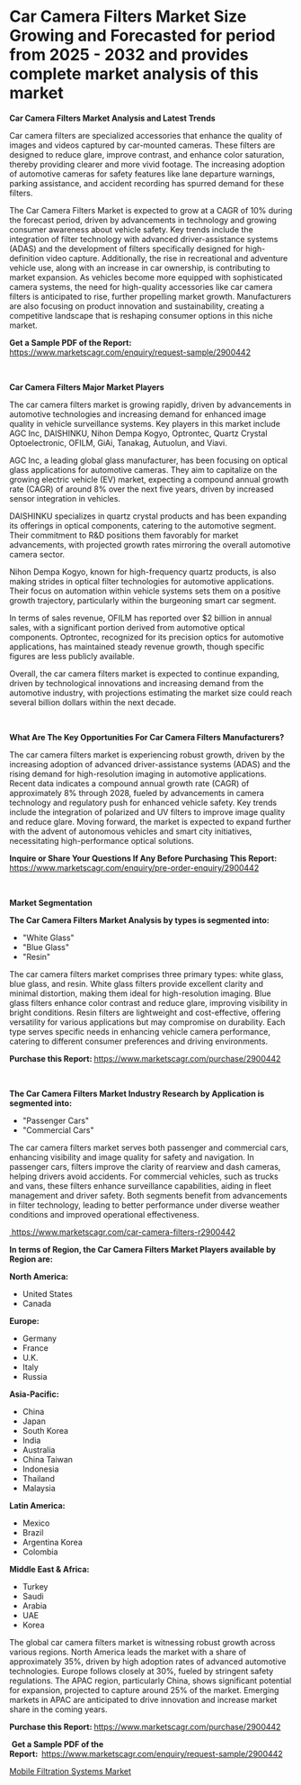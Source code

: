 <p><h1>Car Camera Filters Market Size Growing and Forecasted for period from 2025 - 2032 and provides complete market analysis of this market</h1></p><p><strong>Car Camera Filters Market Analysis and Latest Trends</strong></p>
<p><p>Car camera filters are specialized accessories that enhance the quality of images and videos captured by car-mounted cameras. These filters are designed to reduce glare, improve contrast, and enhance color saturation, thereby providing clearer and more vivid footage. The increasing adoption of automotive cameras for safety features like lane departure warnings, parking assistance, and accident recording has spurred demand for these filters.</p><p>The Car Camera Filters Market is expected to grow at a CAGR of 10% during the forecast period, driven by advancements in technology and growing consumer awareness about vehicle safety. Key trends include the integration of filter technology with advanced driver-assistance systems (ADAS) and the development of filters specifically designed for high-definition video capture. Additionally, the rise in recreational and adventure vehicle use, along with an increase in car ownership, is contributing to market expansion. As vehicles become more equipped with sophisticated camera systems, the need for high-quality accessories like car camera filters is anticipated to rise, further propelling market growth. Manufacturers are also focusing on product innovation and sustainability, creating a competitive landscape that is reshaping consumer options in this niche market.</p></p>
<p><strong>Get a Sample PDF of the Report:&nbsp;</strong> <a href="https://www.marketscagr.com/enquiry/request-sample/2900442?utm_campaign=3177&utm_medium=2&utm_source=Github&utm_content=ia&utm_term=16032025&utm_id=car-camera-filters">https://www.marketscagr.com/enquiry/request-sample/2900442</a></p>
<p>&nbsp;</p>
<p><strong>Car Camera Filters Major Market Players</strong></p>
<p><p>The car camera filters market is growing rapidly, driven by advancements in automotive technologies and increasing demand for enhanced image quality in vehicle surveillance systems. Key players in this market include AGC Inc, DAISHINKU, Nihon Dempa Kogyo, Optrontec, Quartz Crystal Optoelectronic, OFILM, GiAi, Tanakag, Autuolun, and Viavi.</p><p>AGC Inc, a leading global glass manufacturer, has been focusing on optical glass applications for automotive cameras. They aim to capitalize on the growing electric vehicle (EV) market, expecting a compound annual growth rate (CAGR) of around 8% over the next five years, driven by increased sensor integration in vehicles.</p><p>DAISHINKU specializes in quartz crystal products and has been expanding its offerings in optical components, catering to the automotive segment. Their commitment to R&D positions them favorably for market advancements, with projected growth rates mirroring the overall automotive camera sector.</p><p>Nihon Dempa Kogyo, known for high-frequency quartz products, is also making strides in optical filter technologies for automotive applications. Their focus on automation within vehicle systems sets them on a positive growth trajectory, particularly within the burgeoning smart car segment.</p><p>In terms of sales revenue, OFILM has reported over $2 billion in annual sales, with a significant portion derived from automotive optical components. Optrontec, recognized for its precision optics for automotive applications, has maintained steady revenue growth, though specific figures are less publicly available.</p><p>Overall, the car camera filters market is expected to continue expanding, driven by technological innovations and increasing demand from the automotive industry, with projections estimating the market size could reach several billion dollars within the next decade.</p></p>
<p>&nbsp;</p>
<p><strong>What Are The Key Opportunities For Car Camera Filters Manufacturers?</strong></p>
<p><p>The car camera filters market is experiencing robust growth, driven by the increasing adoption of advanced driver-assistance systems (ADAS) and the rising demand for high-resolution imaging in automotive applications. Recent data indicates a compound annual growth rate (CAGR) of approximately 8% through 2028, fueled by advancements in camera technology and regulatory push for enhanced vehicle safety. Key trends include the integration of polarized and UV filters to improve image quality and reduce glare. Moving forward, the market is expected to expand further with the advent of autonomous vehicles and smart city initiatives, necessitating high-performance optical solutions.</p></p>
<p><strong>Inquire or Share Your Questions If Any Before Purchasing This Report:</strong> <a href="https://www.marketscagr.com/enquiry/pre-order-enquiry/2900442?utm_campaign=3177&utm_medium=2&utm_source=Github&utm_content=ia&utm_term=16032025&utm_id=car-camera-filters">https://www.marketscagr.com/enquiry/pre-order-enquiry/2900442</a></p>
<p>&nbsp;</p>
<p><strong>Market Segmentation</strong></p>
<p><strong>The Car Camera Filters Market Analysis by types is segmented into:</strong></p>
<p><ul><li>"White Glass"</li><li>"Blue Glass"</li><li>"Resin"</li></ul></p>
<p><p>The car camera filters market comprises three primary types: white glass, blue glass, and resin. White glass filters provide excellent clarity and minimal distortion, making them ideal for high-resolution imaging. Blue glass filters enhance color contrast and reduce glare, improving visibility in bright conditions. Resin filters are lightweight and cost-effective, offering versatility for various applications but may compromise on durability. Each type serves specific needs in enhancing vehicle camera performance, catering to different consumer preferences and driving environments.</p></p>
<p><strong>Purchase this Report:&nbsp;</strong><a href="https://www.marketscagr.com/purchase/2900442?utm_campaign=3177&utm_medium=2&utm_source=Github&utm_content=ia&utm_term=16032025&utm_id=car-camera-filters">https://www.marketscagr.com/purchase/2900442</a></p>
<p>&nbsp;</p>
<p><strong>The Car Camera Filters Market Industry Research by Application is segmented into:</strong></p>
<p><ul><li>"Passenger Cars"</li><li>"Commercial Cars"</li></ul></p>
<p><p>The car camera filters market serves both passenger and commercial cars, enhancing visibility and image quality for safety and navigation. In passenger cars, filters improve the clarity of rearview and dash cameras, helping drivers avoid accidents. For commercial vehicles, such as trucks and vans, these filters enhance surveillance capabilities, aiding in fleet management and driver safety. Both segments benefit from advancements in filter technology, leading to better performance under diverse weather conditions and improved operational effectiveness.</p></p>
<p><a href="https://www.marketscagr.com/car-camera-filters-r2900442?utm_campaign=3177&utm_medium=2&utm_source=Github&utm_content=ia&utm_term=16032025&utm_id=car-camera-filters">&nbsp;https://www.marketscagr.com/car-camera-filters-r2900442</a></p>
<p><strong>In terms of Region, the Car Camera Filters Market Players available by Region are:</strong></p>
<p>
    <p> <strong> North America: </strong>
        <ul>
            <li>United States</li>
            <li>Canada</li>
        </ul>
        </p> 
    <p> <strong> Europe: </strong>
        <ul>
            <li>Germany</li>
            <li>France</li>
            <li>U.K.</li>
            <li>Italy</li>
            <li>Russia</li>
        </ul>
        </p> 
    <p> <strong> Asia-Pacific: </strong>
        <ul>
            <li>China</li>
            <li>Japan</li>
            <li>South Korea</li>
            <li>India</li>
            <li>Australia</li>
            <li>China Taiwan</li>
            <li>Indonesia</li>
            <li>Thailand</li>
            <li>Malaysia</li>
        </ul>
        </p> 
    <p> <strong> Latin America: </strong>
        <ul>
            <li>Mexico</li>
            <li>Brazil</li>
            <li>Argentina Korea</li>
            <li>Colombia</li>
        </ul>
        </p> 
    <p> <strong> Middle East & Africa: </strong>
        <ul>
            <li>Turkey</li>
            <li>Saudi</li>
            <li>Arabia</li>
            <li>UAE</li>
            <li>Korea</li>
        </ul>
    </p>
    </p>
<p><p>The global car camera filters market is witnessing robust growth across various regions. North America leads the market with a share of approximately 35%, driven by high adoption rates of advanced automotive technologies. Europe follows closely at 30%, fueled by stringent safety regulations. The APAC region, particularly China, shows significant potential for expansion, projected to capture around 25% of the market. Emerging markets in APAC are anticipated to drive innovation and increase market share in the coming years.</p></p>
<p><strong>Purchase this Report: </strong><a href="https://www.marketscagr.com/purchase/2900442?utm_campaign=3177&utm_medium=2&utm_source=Github&utm_content=ia&utm_term=16032025&utm_id=car-camera-filters">https://www.marketscagr.com/purchase/2900442</a></p>
<p>&nbsp;<strong>Get a Sample PDF of the Report:&nbsp;&nbsp;</strong><a href="https://www.marketscagr.com/enquiry/request-sample/2900442?utm_campaign=3177&utm_medium=2&utm_source=Github&utm_content=ia&utm_term=16032025&utm_id=car-camera-filters">https://www.marketscagr.com/enquiry/request-sample/2900442</a></p>
<p><strong></strong></p>
<p><p><a href="https://github.com/stickkinkel/Market-Research-Report-List-1/blob/main/mobile-filtration-systems-market.md?utm_campaign=3177&utm_medium=2&utm_source=Github&utm_content=ia&utm_term=16032025&utm_id=car-camera-filters">Mobile Filtration Systems Market</a></p></p>
